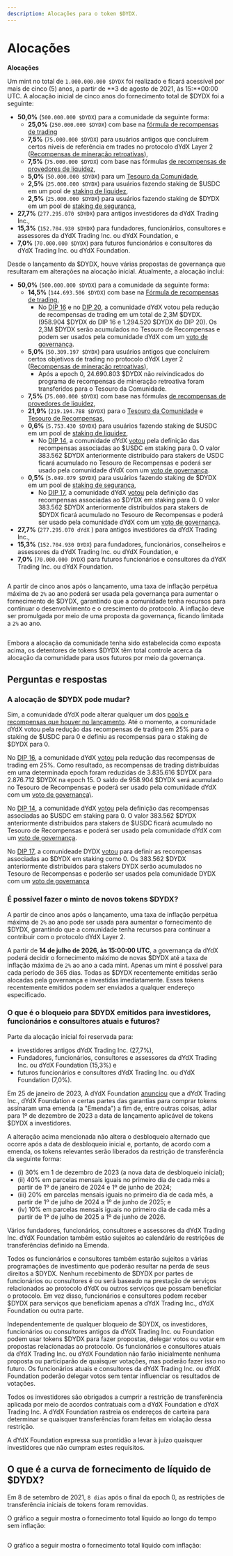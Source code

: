 ```yaml
---
description: Alocações para o token $DYDX.
---
```


# Alocações

**Alocações**

Um mint no total de `1.000.000.000 $DYDX` foi realizado e ficará acessível por mais de cinco (5) anos, a partir de **3 de agosto de 2021, às 15:**00:00 UTC. A alocação inicial de cinco anos do fornecimento total de $DYDX foi a seguinte:

* **50,0%** (`500.000.000 $DYDX`) para a comunidade da seguinte forma:
  * **25,0%** (`250.000.000 $DYDX`) com base na [fórmula de recompensas de trading](https://docs.dydx.community/dydx-governance/rewards/trading-rewards)
  * **7,5%** (`75.000.000 $DYDX`) para usuários antigos que concluírem certos níveis de referência em trades no protocolo dYdX Layer 2 ([Recompensas de mineração retroativas](https://docs.dydx.community/dydx-governance/rewards/retroactive-mining-rewards)),
  * **7,5%** (`75.000.000 $DYDX`) com base nas fórmulas [de recompensas de provedores de liquidez](https://docs.dydx.community/dydx-governance/rewards/liquidity-provider-rewards),
  * **5,0%** (`50.000.000 $DYDX`) para um [Tesouro da Comunidade](https://docs.dydx.community/dydx-governance/start-here/community-treasury/),
  * **2,5%** (`25.000.000 $DYDX`) para usuários fazendo staking de $USDC em um pool de [staking de liquidez](https://docs.dydx.community/dydx-governance/staking-pools/liquidity-staking-pool),
  * **2,5%** (`25.000.000 $DYDX`) para usuários fazendo staking de $DYDX em um pool de [staking de segurança](https://docs.dydx.community/dydx-governance/staking-pools/safety-staking-pool),
* **27,7%** (`277.295.070 $DYDX`) para antigos investidores da dYdX Trading Inc.,
* **15,3%** (`152.704.930 $DYDX`) para fundadores, funcionários, consultores e assessores da dYdX Trading Inc. ou dYdX Foundation, e
* **7,0%** (`70.000.000 $DYDX`) para futuros funcionários e consultores da dYdX Trading Inc. ou dYdX Foundation.

Desde o lançamento da $DYDX, houve várias propostas de governança que resultaram em alterações na alocação inicial. Atualmente, a alocação inclui:

* **50,0%** (`500.000.000 $DYDX`) para a comunidade da seguinte forma:
  * **14,5%** (`144.693.506 $DYDX`) com base na [Fórmula de recompensas de trading](https://docs.dydx.community/dydx-governance/rewards/trading-rewards),
    * No [DIP 16](https://github.com/dydxfoundation/dip/blob/master/content/dips/DIP-16.md) e no [DIP 20](https://dydx.community/dashboard/proposal/11), a comunidade dYdX votou pela redução de recompensas de trading em um total de 2,3M $DYDX. (958.904 $DYDX do DIP 16 e 1.294.520 $DYDX do DIP 20). Os 2,3M $DYDX serão acumulados no Tesouro de Recompensas e podem ser usados pela comunidade dYdX com um [voto de governança](https://docs.dydx.community/dydx-governance/voting-and-governance/governance-parameters).
  * **5,0%** (`50.309.197 $DYDX`) para usuários antigos que concluírem certos objetivos de trading no protocolo dYdX Layer 2 ([Recompensas de mineração retroativas](../rewards/retroactive-mining-rewards.md)),
    * Após a epoch 0, 24.690.803 $DYDX não reivindicados do programa de recompensas de mineração retroativa foram transferidos para o Tesouro da Comunidade.
  * **7,5%** (`75.000.000 $DYDX`) com base nas fórmulas [de recompensas de provedores de liquidez](https://docs.dydx.community/dydx-governance/rewards/liquidity-provider-rewards),
  * **21,9%** (`219.194.788 $DYDX`) para o [Tesouro da Comunidade](https://docs.dydx.community/dydx-governance/start-here/community-treasury/) e [Tesouro de Recompensas](https://docs.dydx.community/dydx-governance/start-here/rewards-treasury),
  * **0,6%** (`5.753.430 $DYDX`) para usuários fazendo staking de $USDC em um pool de [staking de liquidez](https://docs.dydx.community/dydx-governance/staking-pools/liquidity-staking-pool),
    * No [DIP 14](https://github.com/dydxfoundation/dip/blob/master/content/dips/DIP-14.md), a comunidade dYdX [votou](https://dydx.community/dashboard/proposal/7) pela definição das recompensas associadas ao $USDC em staking para 0. O valor 383.562 $DYDX anteriormente distribuído para stakers de USDC ficará acumulado no Tesouro de Recompensas e poderá ser usado pela comunidade dYdX com um [voto de governança](https://docs.dydx.community/dydx-governance/voting-and-governance/governance-parameters).
  * **0,5%** (`5.049.079 $DYDX`) para usuários fazendo staking de $DYDX em um pool de [staking de segurança](https://docs.dydx.community/dydx-governance/staking-pools/safety-staking-pool),
    * No [DIP 17](https://github.com/dydxfoundation/dip/blob/master/content/dips/DIP-17.md), a comunidade dYdX [votou](https://dydx.community/dashboard/proposal/9) pela definição das recompensas associadas ao $DYDX em staking para 0. O valor 383.562 $DYDX anteriormente distribuídos para stakers de $DYDX ficará acumulado no Tesouro de Recompensas e poderá ser usado pela comunidade dYdX com um [voto de governança](https://docs.dydx.community/dydx-governance/voting-and-governance/governance-parameters).
* **27,7%** (`277.295.070 dYdX` ) para antigos investidores da dYdX Trading Inc.,
* **15,3%** (`152.704.930 DYDX`) para fundadores, funcionários, conselheiros e assessores da dYdX Trading Inc. ou dYdX Foundation, e
* **7,0%** (`70.000.000 DYDX`) para futuros funcionários e consultores da dYdX Trading Inc. ou dYdX Foundation.

<figure><img src="../.gitbook/assets/Screenshot 2023-03-15 at 6.04.13 PM.png" alt=""><figcaption></figcaption></figure>

A partir de cinco anos após o lançamento, uma taxa de inflação perpétua máxima de `2%` ao ano poderá ser usada pela governança para aumentar o fornecimento de $DYDX, garantindo que a comunidade tenha recursos para continuar o desenvolvimento e o crescimento do protocolo. A inflação deve ser promulgada por meio de uma proposta da governança, ficando limitada a `2%` ao ano.

<figure><img src="../.gitbook/assets/Screenshot 2023-03-15 at 6.04.07 PM.png" alt=""><figcaption></figcaption></figure>

Embora a alocação da comunidade tenha sido estabelecida como exposta acima, os detentores de tokens $DYDX têm total controle acerca da alocação da comunidade para usos futuros por meio da governança.

## **Perguntas e respostas**

### A alocação de $DYDX pode mudar?

Sim, a comunidade dYdX pode alterar qualquer um dos [pools e recompensas que houver no lançamento](../voting-and-governance/governance-parameters.md). Até o momento, a comunidade dYdX votou pela redução das recompensas de trading em 25% para o staking de $USDC para 0 e definiu as recompensas para o staking de $DYDX para 0.

No [DIP 16](https://github.com/dydxfoundation/dip/blob/master/content/dips/DIP-16.md), a comunidade dYdX [votou](https://dydx.community/dashboard/proposal/8) pela redução das recompensas de trading em 25%. Como resultado, as recompensas de trading distribuídas em uma determinada epoch foram reduzidas de 3.835.616 $DYDX para 2.876.712 $DYDX na epoch 15. O saldo de 958.904 $DYDX será acumulado no Tesouro de Recompensas e poderá ser usado pela comunidade dYdX com um [voto de governança](https://docs.dydx.community/dydx-governance/voting-and-governance/governance-parameters)\\.

 No [DIP 14](https://github.com/dydxfoundation/dip/blob/master/content/dips/DIP-14.md), a comunidade dYdX [votou](https://dydx.community/dashboard/proposal/7) pela definição das recompensas associadas ao $USDC em staking para 0. O valor 383.562 $DYDX anteriormente distribuídos para stakers de $USDC ficará acumulado no Tesouro de Recompensas e poderá ser usado pela comunidade dYdX com um [voto de governança](https://docs.dydx.community/dydx-governance/voting-and-governance/governance-parameters).

No [DIP 17](https://github.com/dydxfoundation/dip/blob/master/content/dips/DIP-17.md), a comunideade DYDX [votou](https://dydx.community/dashboard/proposal/9) para definir as recompensas associadas ao $DYDX em staking como 0. Os 383.562 $DYDX anteriormente distribuídos para stakers DYDX serão acumulados no Tesouro de Recompensas e poderão ser usados pela comunidade DYDX com um [voto de governança](https://docs.dydx.community/dydx-governance/voting-and-governance/governance-parameters)

### **É possível fazer o minto de novos tokens $DYDX?**

A partir de cinco anos após o lançamento, uma taxa de inflação perpétua máxima de `2%` ao ano pode ser usada para aumentar o fornecimento de $DYDX, garantindo que a comunidade tenha recursos para continuar a contribuir com o protocolo dYdX Layer 2.

A partir de **14 de julho de 2026, às 15:00:00 UTC**, a governança da dYdX poderá decidir o fornecimento máximo de novas $DYDX até a taxa de inflação máxima de `2%` ao ano a cada mint. Apenas um mint é possível para cada período de 365 dias. Todas as $DYDX recentemente emitidas serão alocadas pela governança e investidas imediatamente. Esses tokens recentemente emitidos podem ser enviados a qualquer endereço especificado.

### **O que é o bloqueio para $DYDX emitidos para investidores, funcionários e consultores atuais e futuros?**

Parte da alocação inicial foi reservada para:

* investidores antigos dYdX Trading Inc. (27,7%),
* Fundadores, funcionários, consultores e assessores da dYdX Trading Inc. ou dYdX Foundation (15,3%) e
* futuros funcionários e consultores dYdX Trading Inc. ou dYdX Foundation (7,0%).

Em 25 de janeiro de 2023, A dYdX Foundation [anunciou](https://dydx.foundation/blog/lock-up-extension) que a dYdX Trading Inc., dYdX Foundation e certas partes das garantias para comprar tokens assinaram uma emenda (a "Emenda") a fim de, entre outras coisas, adiar para 1º de dezembro de 2023 a data de lançamento aplicável de tokens $DYDX a investidores.

A alteração acima mencionada não altera o desbloqueio alternado que ocorre após a data de desbloqueio inicial e, portanto, de acordo com a emenda, os tokens relevantes serão liberados da restrição de transferência da seguinte forma:

* (i) 30% em 1 de dezembro de 2023 (a nova data de desbloqueio inicial);
* (ii) 40% em parcelas mensais iguais no primeiro dia de cada mês a partir de 1º de janeiro de 2024 e 1º de junho de 2024;
* (iii) 20% em parcelas mensais iguais no primeiro dia de cada mês, a partir de 1º de julho de 2024 a 1º de junho de 2025; e
* (iv) 10% em parcelas mensais iguais no primeiro dia de cada mês a partir de 1º de julho de 2025 a 1º de junho de 2026.

Vários fundadores, funcionários, consultores e assessores da dYdX Trading Inc. dYdX Foundation também estão sujeitos ao calendário de restrições de transferências definido na Emenda.

Todos os funcionários e consultores também estarão sujeitos a várias programações de investimento que poderão resultar na perda de seus direitos a $DYDX. Nenhum recebimento de $DYDX por partes de funcionários ou consultores é ou será baseado na prestação de serviços relacionados ao protocolo dYdX ou outros serviços que possam beneficiar o protocolo. Em vez disso, funcionários e consultores podem receber $DYDX para serviços que beneficiam apenas a dYdX Trading Inc., dYdX Foundation ou outra parte.

Independentemente de qualquer bloqueio de $DYDX, os investidores, funcionários ou consultores antigos da dYdX Trading Inc. ou Foundation podem usar tokens $DYDX para fazer propostas, delegar votos ou votar em propostas relacionadas ao protocolo. Os funcionários e consultores atuais da dYdX Trading Inc. ou dYdX Foundation não farão inicialmente nenhuma proposta ou participarão de quaisquer votações, mas poderão fazer isso no futuro. Os funcionários atuais e consultores da dYdX Trading Inc. ou dYdX Foundation poderão delegar votos sem tentar influenciar os resultados de votações.

Todos os investidores são obrigados a cumprir a restrição de transferência aplicada por meio de acordos contratuais com a dYdX Foundation e dYdX Trading Inc. A dYdX Foundation rastreia os endereços de carteira para determinar se quaisquer transferências foram feitas em violação dessa restrição.

A dYdX Foundation expressa sua prontidão a levar à juízo quaisquer investidores que não cumpram estes requisitos.

## O que é a curva de fornecimento de líquido de $DYDX?

Em 8 de setembro de 2021, `8 dias` após o final da epoch 0, as restrições de transferência iniciais de tokens foram removidas.

O gráfico a seguir mostra o fornecimento total líquido ao longo do tempo sem inflação:

<figure><img src="../.gitbook/assets/liquid-supply-total-issuance.png" alt=""><figcaption></figcaption></figure>

O gráfico a seguir mostra o fornecimento total líquido com inflação:

<figure><img src="../.gitbook/assets/liquid-supply-total issuance-2%-inflation.png" alt=""><figcaption></figcaption></figure>
